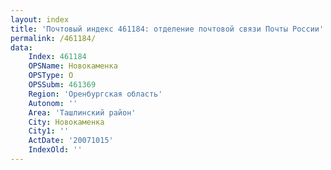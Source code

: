 ```yaml
---
layout: index
title: 'Почтовый индекс 461184: отделение почтовой связи Почты России'
permalink: /461184/
data:
    Index: 461184
    OPSName: Новокаменка
    OPSType: О
    OPSSubm: 461369
    Region: 'Оренбургская область'
    Autonom: ''
    Area: 'Ташлинский район'
    City: Новокаменка
    City1: ''
    ActDate: '20071015'
    IndexOld: ''
---
```

